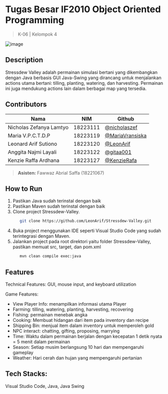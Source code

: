 # Tugas Besar IF2010 Object Oriented Programming
> K-06 | Kelompok 4

![image](https://github.com/user-attachments/assets/388d54d2-18a2-4f7e-9986-b64b5639557f)

## Description
Stressdew Valley adalah permainan simulasi bertani yang dikembangkan dengan Java berbasis GUI Java-Swing yang dirancang untuk menjalankan actions utama bertani: tilling, planting, watering, dan harvesting. Permainan ini juga mendukung actions lain dalam berbagai map yang tersedia.

## Contributors
|          **Nama**        |  **NIM** |   **Github**   |
|--------------------------|----------|----------------|
| Nicholas Zefanya Lamtyo  | 18223111 | [@nicholaszef](https://github.com/nicholaszef)|
| Maria V.P.C.T.D.P        | 18223119 | [@MariaVransiska](http://github.com/MariaVransiska)|
| Leonard Arif Sutiono     | 18223120 | [@LeonArif](https://github.com/LeonArif)|
| Anggita Najmi Layali     | 18223122 | [@gitaa001](https://github.com/gitaa001)|
| Kenzie Raffa Ardhana     | 18223127 | [@KenzieRafa](https://github.com/KenzieRafa)|
> **Asisten:** Fawwaz Abrial Saffa (18221067)

## How to Run
1. Pastikan Java sudah terinstal dengan baik
2. Pastikan Maven sudah terinstal dengan baik
3. Clone project Stressdew-Valley.
   ```bash
      git clone https://github.com/LeonArif/Stressdew-Valley.git
   ```
4. Buka project menggunakan IDE seperti Visual Studio Code yang sudah terintegrasi dengan Maven.
5. Jalankan project pada root direktori yaitu folder Stressdew-Valley, pastikan memuat src, target, dan pom.xml
   ```bash
      mvn clean compile exec:java
   ```

## Features
Technical Features: GUI, mouse input, and keyboard utilization

Game Features:
- View Player Info: menampilkan informasi utama Player
- Farming: tilling, watering, planting, harvesting, recovering
- Fishing: permainan menebak angka
- Cooking: Membuat hidangan dari item pada inventory dan recipe
- Shipping Bin: menjual item dalam inventory untuk memperoleh gold
- NPC interact: chatting, gifting, proposing, marrying
- Time: Waktu dalam permainan berjalan dengan kecepatan 1 detik nyata = 5 menit dalam permainan
- Season: Setiap musim berlangsung 10 hari dan mempengaruhi gameplay
- Weather: Hari cerah dan hujan yang mempengaruhi pertanian

## Tech Stacks:
Visual Studio Code, Java, Java Swing



